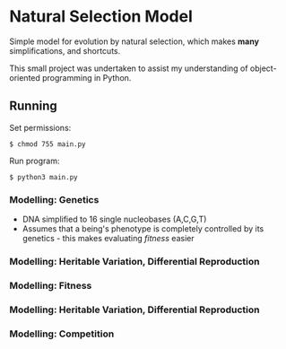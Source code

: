 # Natural Selection Model
Simple model for evolution by natural selection, which makes **many** simplifications, and shortcuts.

This small project was undertaken to assist my understanding of object-oriented programming in Python.

## Running
Set permissions: 
```
$ chmod 755 main.py
```

Run program: 
```
$ python3 main.py
```

### Modelling: Genetics
* DNA simplified to 16 single nucleobases (A,C,G,T)
* Assumes that a being's phenotype is completely controlled by its genetics - this makes evaluating *fitness* easier

### Modelling: Heritable Variation, Differential Reproduction

### Modelling: Fitness

### Modelling: Heritable Variation, Differential Reproduction

### Modelling: Competition

